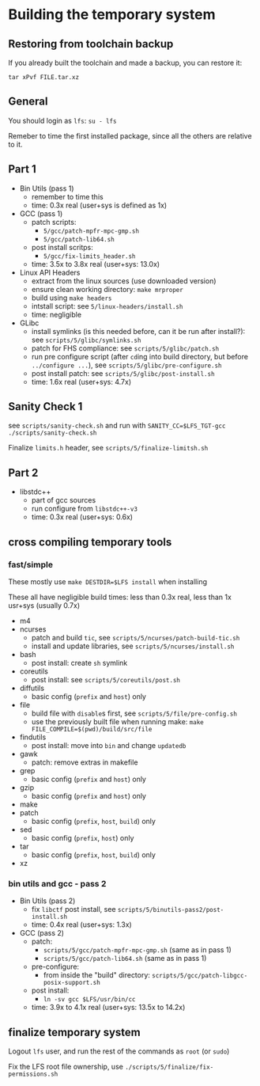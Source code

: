 # Building the temporary system

## Restoring from toolchain backup

If you already built the toolchain and made a backup, you can restore it:

`tar xPvf FILE.tar.xz`

## General

You should login as `lfs`: `su - lfs`

Remeber to time the first installed package, since all the others are relative to it.

## Part 1

- Bin Utils (pass 1)
    - remember to time this
    - time: 0.3x real (user+sys is defined as 1x)
- GCC (pass 1)
    - patch scripts:
        - `5/gcc/patch-mpfr-mpc-gmp.sh`
        - `5/gcc/patch-lib64.sh`
    - post install scritps:
        - `5/gcc/fix-limits_header.sh`
    - time: 3.5x to 3.8x real (user+sys: 13.0x)
- Linux API Headers
    - extract from the linux sources (use downloaded version)
    - ensure clean working directory: `make mrproper`
    - build using `make headers`
    - intstall script: see `5/linux-headers/install.sh`
    - time: negligible
- GLibc
    - install symlinks (is this needed before, can it be run after install?): see `scripts/5/glibc/symlinks.sh`
    - patch for FHS compliance: see `scripts/5/glibc/patch.sh`
    - run pre configure script (after `cd`ing into build directory, but before `../configure ...`), see `scripts/5/glibc/pre-configure.sh`
    - post install patch: see `scripts/5/glibc/post-install.sh`
    - time: 1.6x real (user+sys: 4.7x)

## Sanity Check 1

see `scripts/sanity-check.sh` and run with `SANITY_CC=$LFS_TGT-gcc ./scripts/sanity-check.sh`

Finalize `limits.h` header, see `scripts/5/finalize-limitsh.sh`

## Part 2

- libstdc++
    - part of gcc sources
    - run configure from `libstdc++-v3`
    - time: 0.3x real (user+sys: 0.6x)

## cross compiling temporary tools

### fast/simple

These mostly use `make DESTDIR=$LFS install` when installing

These all have negligible build times: less than 0.3x real, less than 1x usr+sys (usually 0.7x)

- m4
- ncurses
    - patch and build `tic`, see `scripts/5/ncurses/patch-build-tic.sh`
    - install and update libraries, see `scripts/5/ncurses/install.sh`
- bash
    - post install: create `sh` symlink
- coreutils
    - post install: see `scripts/5/coreutils/post.sh`
- diffutils
    - basic config (`prefix` and `host`) only
- file
    - build file with `disable`s first, see `scripts/5/file/pre-config.sh`
    - use the previously built file when running make: `make FILE_COMPILE=$(pwd)/build/src/file`
- findutils
    - post install: move into `bin` and change `updatedb`
- gawk
    - patch: remove extras in makefile
- grep
    - basic config (`prefix` and `host`) only
- gzip
    - basic config (`prefix` and `host`) only
- make
- patch
    - basic config (`prefix`, `host`, `build`) only
- sed
    - basic config (`prefix`, `host`) only
- tar
    - basic config (`prefix`, `host`, `build`) only
- xz

### bin utils and gcc - pass 2

- Bin Utils (pass 2)
    - fix `libctf` post install, see `scripts/5/binutils-pass2/post-install.sh`
    - time: 0.4x real (user+sys: 1.3x)
- GCC (pass 2)
    - patch:
        - `scripts/5/gcc/patch-mpfr-mpc-gmp.sh` (same as in pass 1)
        - `scripts/5/gcc/patch-lib64.sh` (same as in pass 1)
    - pre-configure:
        - from inside the "build" directory: `scripts/5/gcc/patch-libgcc-posix-support.sh`
    - post install:
        - `ln -sv gcc $LFS/usr/bin/cc`
    - time: 3.9x to 4.1x real (user+sys: 13.5x to 14.2x)

## finalize temporary system

Logout `lfs` user, and run the rest of the commands as `root` (or `sudo`)

Fix the LFS root file ownership, use `./scripts/5/finalize/fix-permissions.sh`

